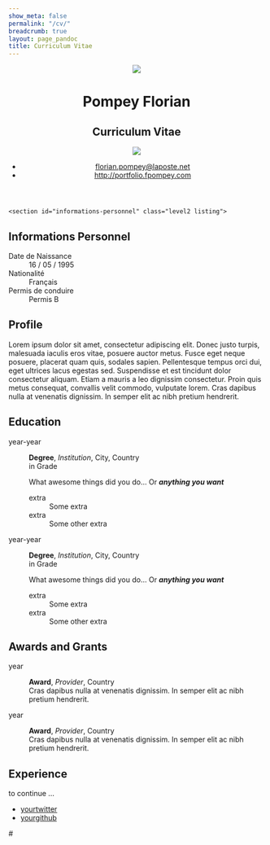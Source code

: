 ```yaml
---
show_meta: false
permalink: "/cv/"
breadcrumb: true
layout: page_pandoc
title: Curriculum Vitae
---
```

<body>
  <header itemscope itemtype="http://http://schema.org/Person" class="with-photo">
    <div id="title" class="qrcode">
            <img id="qrcode" src="images/qrcode.png" />
            <h1 class="fullname">
        <span itemprop="givenName">Pompey</span>
        <span itemprop="familyName">Florian</span>
      </h1>
      <h2 class="title">Curriculum Vitae</h2>
    </div>
        <img src="images/picture.png" />
        <ul class="details">
      <!-- phone -->
            <!-- mobile -->
            <!-- fax -->
            <!-- email -->
                        <li><a href="mailto:florian.pompey@laposte.net">florian.pompey@laposte.net</a></li>
                        <!-- homepage -->
            <li><a href="http://portfolio.fpompey.com" itemprop="url" title="homepage">http://portfolio.fpompey.com</a></li>
            <!--if(address)-->
            <!--endif-->
    </ul>
  </header>

    <section id="informations-personnel" class="level2 listing">
  <h2>Informations Personnel</h2>
  <dl>
  <dt>Date de Naissance</dt>
  <dd>16 / 05 / 1995
  </dd>
  <dt>Nationalité</dt>
  <dd>Français
  </dd>
  <dt>Permis de conduire</dt>
  <dd>Permis B
  </dd>
  </dl>
  </section>
  
  <section id="profile" class="level2">
  <h2>Profile</h2>
  <p>Lorem ipsum dolor sit amet, consectetur adipiscing elit. Donec justo turpis, malesuada iaculis eros vitae, posuere auctor metus. Fusce eget neque posuere, placerat quam quis, sodales sapien. Pellentesque tempus orci dui, eget ultrices lacus egestas sed. Suspendisse et est tincidunt dolor consectetur aliquam. Etiam a mauris a leo dignissim consectetur. Proin quis metus consequat, convallis velit commodo, vulputate lorem. Cras dapibus nulla at venenatis dignissim. In semper elit ac nibh pretium hendrerit.</p>
  </section>
  <section id="education" class="level2">
  <h2>Education</h2>
  <dl>
  <dt>year-year</dt>
  <dd><p><strong>Degree</strong>, <em>Institution</em>, City, Country<br /> in Grade</p>
  <p>What awesome things did you do… Or <strong><em>anything you want</em></strong></p>
  <dl>
  <dt>extra</dt>
  <dd>Some extra
  </dd>
  <dt>extra</dt>
  <dd>Some other extra
  </dd>
  </dl>
  </dd>
  <dt>year-year</dt>
  <dd><p><strong>Degree</strong>, <em>Institution</em>, City, Country<br /> in Grade</p>
  <p>What awesome things did you do… Or <strong><em>anything you want</em></strong></p>
  <dl>
  <dt>extra</dt>
  <dd>Some extra
  </dd>
  <dt>extra</dt>
  <dd>Some other extra
  </dd>
  </dl>
  </dd>
  </dl>
  </section>
  <section id="awards-and-grants" class="level2">
  <h2>Awards and Grants</h2>
  <dl>
  <dt>year</dt>
  <dd><p><strong>Award</strong>, <em>Provider</em>, Country<br />Cras dapibus nulla at venenatis dignissim. In semper elit ac nibh pretium hendrerit.</p>
  </dd>
  <dt>year</dt>
  <dd><p><strong>Award</strong>, <em>Provider</em>, Country<br />Cras dapibus nulla at venenatis dignissim. In semper elit ac nibh pretium hendrerit.</p>
  </dd>
  </dl>
  </section>
  <section id="experience" class="level2">
  <h2>Experience</h2>
  <p>to continue …</p>
  </section>

  
  <footer>
    <ul>
    <li><a href="http://twitter.com/yourtwitter">yourtwitter</a></li>
    <li><a href="http://github.com/fpompey.github.io">yourgithub</a></li>
    </ul>
      </footer>
</body>
</html>#  
